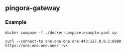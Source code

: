 ## pingora-gateway

### Example

```shell
docker compose -f ./docker-compose.example.yaml up
```

```shell
curl --connect-to one.one.one.one:443:127.0.0.1:8080 https://one.one.one.one/ -vk
```
